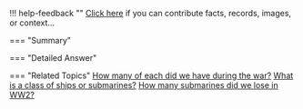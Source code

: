 !!! help-feedback ""
    <a href="/feedback/" data-feedback-link>Click here</a>
    if you can contribute facts, records, images, or context…

<a id="summary"></a>
=== "Summary"

=== "Detailed Answer"

=== "Related Topics"
    [How many of each did we have during the war?](how-many-of-each-did-we-have-during-the-war.md#summary)
    [What is a class of ships or submarines?](what-is-a-class-of-ships-or-submarines.md#summary)
    [How many submarines did we lose in WW2?](how-many-submarines-did-we-lose-in-ww2.md#summary)
